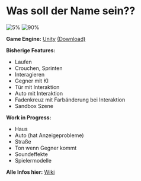 # Was soll der Name sein??

![5%](https://progress-bar.xyz/5?title=Done)
![90%](https://progress-bar.xyz/90?title=Base+Features)

**Game Engine:** [Unity](https://unity.com/de) [(Download)](https://unity.com/de/download)

**Bisherige Features:** 
* Laufen
* Crouchen, Sprinten
* Interagieren
* Gegner mit KI
* Tür mit Interaktion
* Auto mit Interaktion
* Fadenkreuz mit Farbänderung bei Interaktion
* Sandbox Szene

**Work in Progress:**
* Haus
* Auto (hat Anzeigeprobleme)
* Straße
* Ton wenn Gegner kommt
* Soundeffekte
* Spielermodelle

**Alle Infos hier:** [Wiki](https://github.com/Sneezy123/ProjektKursInfo/wiki/Start)
